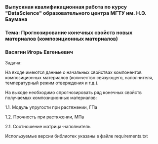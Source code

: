 ### Выпускная квалификационная работа по курсу "DataScience" образовательного центра МГТУ им. Н.Э. Баумана
### Тема: Прогнозирование конечных свойств новых материалов (композиционных материалов)
### Васягин Игорь Евгеньевич
Задача:

На входе имеются данные о начальных свойствах компонентов композиционных материалов (количество связующего, наполнителя, температурный режим отверждения и т.д.). 

На выходе необходимо спрогнозировать ряд конечных свойств получаемых композиционных материалов:

1.1. Модуль упругости при растяжении, ГПа

1.2. Прочность при растяжении, МПа

2.1. Соотношение матрица-наполнитель



Используемые версии библиотек указаны в файле requirements.txt
